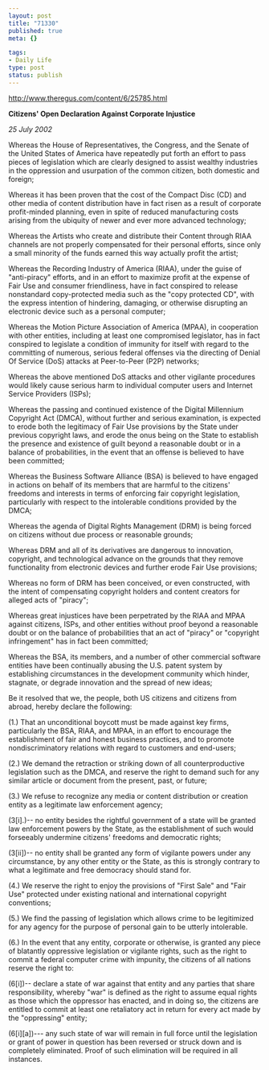 ```yaml
--- 
layout: post
title: "71330"
published: true
meta: {}

tags: 
- Daily Life
type: post
status: publish
---
```

<a href="http://www.theregus.com/content/6/25785.html">http://www.theregus.com/content/6/25785.html</a>

<b>Citizens&apos; Open Declaration Against Corporate Injustice</b> 

<i>25 July 2002</i> 

Whereas the House of Representatives, the Congress, and the Senate of the United States of America have repeatedly put forth an effort to pass pieces of legislation which are clearly designed to assist wealthy industries in the oppression and usurpation of the common citizen, both domestic and foreign; 

Whereas it has been proven that the cost of the Compact Disc (CD) and other media of content distribution have in fact risen as a result of corporate profit-minded planning, even in spite of reduced manufacturing costs arising from the ubiquity of newer and ever more advanced technology; 

Whereas the Artists who create and distribute their Content through RIAA channels are not properly compensated for their personal efforts, since only a small minority of the funds earned this way actually profit the artist; 

Whereas the Recording Industry of America (RIAA), under the guise of "anti-piracy" efforts, and in an effort to maximize profit at the expense of Fair Use and consumer friendliness, have in fact conspired to release nonstandard copy-protected media such as the "copy protected CD", with the express intention of hindering, damaging, or otherwise disrupting an electronic device such as a personal computer; 

Whereas the Motion Picture Association of America (MPAA), in cooperation with other entities, including at least one compromised legislator, has in fact conspired to legislate a condition of immunity for itself with regard to the committing of numerous, serious federal offenses via the directing of Denial Of Service (DoS) attacks at Peer-to-Peer (P2P) networks; 

Whereas the above mentioned DoS attacks and other vigilante procedures would likely cause serious harm to individual computer users and Internet Service Providers (ISPs); 

Whereas the passing and continued existence of the Digital Millennium Copyright Act (DMCA), without further and serious examination, is expected to erode both the legitimacy of Fair Use provisions by the State under previous copyright laws, and erode the onus being on the State to establish the presence and existence of guilt beyond a reasonable doubt or in a balance of probabilities, in the event that an offense is believed to have been committed; 

Whereas the Business Software Alliance (BSA) is believed to have engaged in actions on behalf of its members that are harmful to the citizens&apos; freedoms and interests in terms of enforcing fair copyright legislation, particularly with respect to the intolerable conditions provided by the DMCA; 

Whereas the agenda of Digital Rights Management (DRM) is being forced on citizens without due process or reasonable grounds; 

Whereas DRM and all of its derivatives are dangerous to innovation, copyright, and technological advance on the grounds that they remove functionality from electronic devices and further erode Fair Use provisions; 

Whereas no form of DRM has been conceived, or even constructed, with the intent of compensating copyright holders and content creators for alleged acts of "piracy"; 

Whereas great injustices have been perpetrated by the RIAA and MPAA against citizens, ISPs, and other entities without proof beyond a reasonable doubt or on the balance of probabilities that an act of "piracy" or "copyright infringement" has in fact been committed; 

Whereas the BSA, its members, and a number of other commercial software entities have been continually abusing the U.S. patent system by establishing circumstances in the development community which hinder, stagnate, or degrade innovation and the spread of new ideas; 

Be it resolved that we, the people, both US citizens and citizens from abroad, hereby declare the following: 

(1.) That an unconditional boycott must be made against key firms, particularly the BSA, RIAA, and MPAA, in an effort to encourage the establishment of fair and honest business practices, and to promote nondiscriminatory relations with regard to customers and end-users; 

(2.) We demand the retraction or striking down of all counterproductive legislation such as the DMCA, and reserve the right to demand such for any similar article or document from the present, past, or future; 

(3.) We refuse to recognize any media or content distribution or creation entity as a legitimate law enforcement agency; 

(3[i].)-- no entity besides the rightful government of a state will be granted law enforcement powers by the State, as the establishment of such would forseeably undermine citizens&apos; freedoms and democratic rights; 

(3[ii])-- no entity shall be granted any form of vigilante powers under any circumstance, by any other entity or the State, as this is strongly contrary to what a legitimate and free democracy should stand for. 

(4.) We reserve the right to enjoy the provisions of "First Sale" and "Fair Use" protected under existing national and international copyright conventions; 

(5.) We find the passing of legislation which allows crime to be legitimized for any agency for the purpose of personal gain to be utterly intolerable. 

(6.) In the event that any entity, corporate or otherwise, is granted any piece of blatantly oppressive legislation or vigilante rights, such as the right to commit a federal computer crime with impunity, the citizens of all nations reserve the right to: 

(6[i])-- declare a state of war against that entity and any parties that share responsibility, whereby "war" is defined as the right to assume equal rights as those which the oppressor has enacted, and in doing so, the citizens are entitled to commit at least one retaliatory act in return for every act made by the "oppressing" entity; 

(6[i][a])--- any such state of war will remain in full force until the legislation or grant of power in question has been reversed or struck down and is completely eliminated. Proof of such elimination will be required in all instances.
